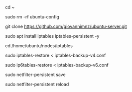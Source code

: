 cd ~

sudo rm -rf ubuntu-config

git clone https://github.com/giovannimnz/ubuntu-server.git

sudo apt install iptables iptables-persistent -y

cd /home/ubuntu/nodes/iptables

sudo iptables-restore < iptables-backup-v4.conf

sudo ip6tables-restore < iptables-backup-v6.conf

sudo netfilter-persistent save

sudo netfilter-persistent reload

